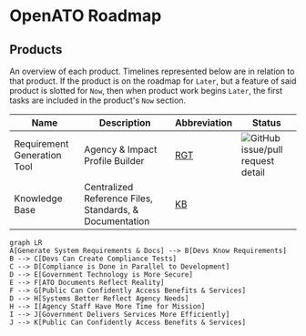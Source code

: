 # OpenATO Roadmap

## Products

An overview of each product. Timelines represented below are in relation to that product. If the product is on the roadmap for `Later`, but a feature of said product is slotted for `Now`, then when product work begins `Later`, the first tasks are included in the product's `Now` section.

| Name                        | Description                                             | Abbreviation        | Status                                                                                                         |
| --------------------------- | ------------------------------------------------------- | ------------------- | -------------------------------------------------------------------------------------------------------------- |
| Requirement Generation Tool | Agency & Impact Profile Builder                         | [RGT](products/RGT) | ![GitHub issue/pull request detail](https://img.shields.io/github/issues/detail/last-update/OpenATO/Roadmap/2) |
| Knowledge Base              | Centralized Reference Files, Standards, & Documentation | [KB](products/KB)   |                                                                                                                |

```mermaid
graph LR
A[Generate System Requirements & Docs] --> B[Devs Know Requirements]
B --> C[Devs Can Create Compliance Tests]
C --> D[Compliance is Done in Parallel to Development]
D --> E[Government Technology is More Secure]
E --> F[ATO Documents Reflect Reality]
F --> G[Public Can Confidently Access Benefits & Services]
D --> H[Systems Better Reflect Agency Needs]
H --> I[Agency Staff Have More Time for Mission]
I --> J[Government Delivers Services More Efficiently]
J --> K[Public Can Confidently Access Benefits & Services]
```

